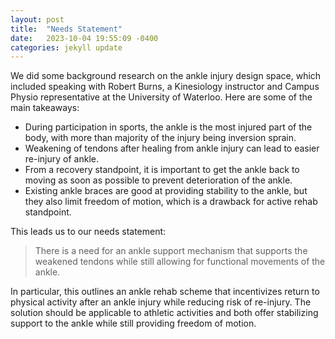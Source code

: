 ```yaml
---
layout: post
title:  "Needs Statement"
date:   2023-10-04 19:55:09 -0400
categories: jekyll update
---
```


We did some background research on the ankle injury design space, which included speaking with Robert Burns, a Kinesiology instructor and Campus Physio representative at the University of Waterloo. Here are some of the main takeaways:

- During participation in sports, the ankle is the most injured part of the body, with more than majority of the injury being inversion sprain.
- Weakening of tendons after healing from ankle injury can lead to easier re-injury of ankle.
- From a recovery standpoint, it is important to get the ankle back to moving as soon as possible to prevent deterioration of the ankle.
- Existing ankle braces are good at providing stability to the ankle, but they also limit freedom of motion, which is a drawback for active rehab standpoint.

This leads us to our needs statement:

> There is a need for an ankle support mechanism that supports the weakened tendons while still allowing for functional movements of the ankle.

In particular, this outlines an ankle rehab scheme that incentivizes return to physical activity after an ankle injury while reducing risk of re-injury. The solution should be applicable to athletic activities and both offer stabilizing support to the ankle while still providing freedom of motion.

